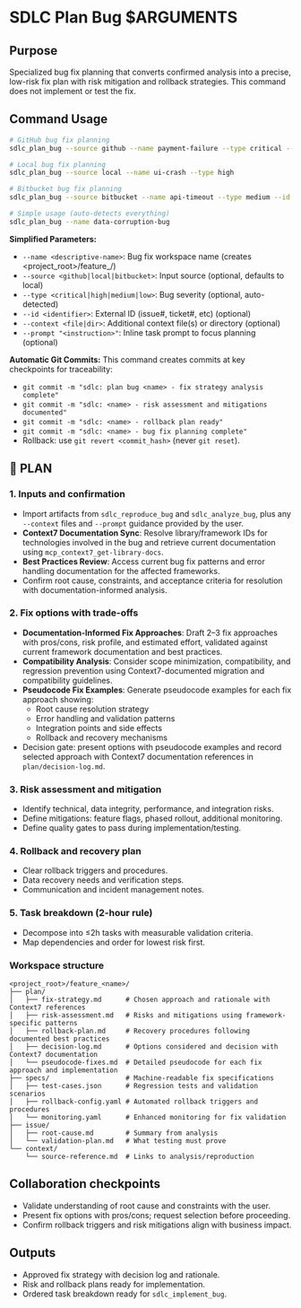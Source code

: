 # SDLC Plan Bug $ARGUMENTS

## Purpose
Specialized bug fix planning that converts confirmed analysis into a precise, low-risk fix plan
with risk mitigation and rollback strategies. This command does not implement or test the fix.

## Command Usage
```bash
# GitHub bug fix planning
sdlc_plan_bug --source github --name payment-failure --type critical --id 456

# Local bug fix planning
sdlc_plan_bug --source local --name ui-crash --type high

# Bitbucket bug fix planning
sdlc_plan_bug --source bitbucket --name api-timeout --type medium --id 789

# Simple usage (auto-detects everything)
sdlc_plan_bug --name data-corruption-bug
```

**Simplified Parameters:**
- `--name <descriptive-name>`: Bug fix workspace name (creates <project_root>/feature_<name>/)
- `--source <github|local|bitbucket>`: Input source (optional, defaults to local)
- `--type <critical|high|medium|low>`: Bug severity (optional, auto-detected)
- `--id <identifier>`: External ID (issue#, ticket#, etc) (optional)
- `--context <file|dir>`: Additional context file(s) or directory (optional)
- `--prompt "<instruction>"`: Inline task prompt to focus planning (optional)

**Automatic Git Commits:**
This command creates commits at key checkpoints for traceability:
- `git commit -m "sdlc: plan bug <name> - fix strategy analysis complete"`
- `git commit -m "sdlc: <name> - risk assessment and mitigations documented"`
- `git commit -m "sdlc: <name> - rollback plan ready"`
- `git commit -m "sdlc: <name> - bug fix planning complete"`
- Rollback: use `git revert <commit_hash>` (never `git reset`).

## 🔹 PLAN
### 1. Inputs and confirmation
- Import artifacts from `sdlc_reproduce_bug` and `sdlc_analyze_bug`, plus any `--context` files
  and `--prompt` guidance provided by the user.
- **Context7 Documentation Sync**: Resolve library/framework IDs for technologies involved in the bug and retrieve current documentation using `mcp_context7_get-library-docs`.
- **Best Practices Review**: Access current bug fix patterns and error handling documentation for the affected frameworks.
- Confirm root cause, constraints, and acceptance criteria for resolution with documentation-informed analysis.

### 2. Fix options with trade-offs
- **Documentation-Informed Fix Approaches**: Draft 2–3 fix approaches with pros/cons, risk profile, and estimated effort, validated against current framework documentation and best practices.
- **Compatibility Analysis**: Consider scope minimization, compatibility, and regression prevention using Context7-documented migration and compatibility guidelines.
- **Pseudocode Fix Examples**: Generate pseudocode examples for each fix approach showing:
  - Root cause resolution strategy
  - Error handling and validation patterns
  - Integration points and side effects
  - Rollback and recovery mechanisms
- Decision gate: present options with pseudocode examples and record selected approach with Context7 documentation references in `plan/decision-log.md`.

### 3. Risk assessment and mitigation
- Identify technical, data integrity, performance, and integration risks.
- Define mitigations: feature flags, phased rollout, additional monitoring.
- Define quality gates to pass during implementation/testing.

### 4. Rollback and recovery plan
- Clear rollback triggers and procedures.
- Data recovery needs and verification steps.
- Communication and incident management notes.

### 5. Task breakdown (2-hour rule)
- Decompose into ≤2h tasks with measurable validation criteria.
- Map dependencies and order for lowest risk first.

### Workspace structure
```
<project_root>/feature_<name>/
├── plan/
│   ├── fix-strategy.md      # Chosen approach and rationale with Context7 references
│   ├── risk-assessment.md   # Risks and mitigations using framework-specific patterns
│   ├── rollback-plan.md     # Recovery procedures following documented best practices
│   ├── decision-log.md      # Options considered and decision with Context7 documentation
│   └── pseudocode-fixes.md  # Detailed pseudocode for each fix approach and implementation
├── specs/                   # Machine-readable fix specifications
│   ├── test-cases.json      # Regression tests and validation scenarios
│   ├── rollback-config.yaml # Automated rollback triggers and procedures
│   └── monitoring.yaml      # Enhanced monitoring for fix validation
├── issue/
│   ├── root-cause.md        # Summary from analysis
│   └── validation-plan.md   # What testing must prove
└── context/
    └── source-reference.md  # Links to analysis/reproduction
```

## Collaboration checkpoints
- Validate understanding of root cause and constraints with the user.
- Present fix options with pros/cons; request selection before proceeding.
- Confirm rollback triggers and risk mitigations align with business impact.

## Outputs
- Approved fix strategy with decision log and rationale.
- Risk and rollback plans ready for implementation.
- Ordered task breakdown ready for `sdlc_implement_bug`.
